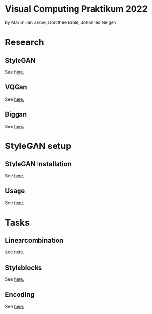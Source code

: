 # Visual Computing Praktikum 2022
by Maximilian Zerbe, Dorothee Brohl, Johannes Nelgen

# Research
## StyleGAN
See [here.](./docs/01_1_stylegan.md)

## VQGan
See [here.](./docs/01_2_vqgan.md)

## Biggan
See [here.](./docs/01_3_biggan.md)

# StyleGAN setup
## StyleGAN Installation
See [here.](./docs/02_installation.md)

## Usage
See [here.](./docs/03_usage.md)

# Tasks
## Linearcombination
See [here.](./docs/04_linearcombination.md)

## Styleblocks
See [here.](./docs/05_styleblocks.md)

## Encoding
See [here.](./docs/06_encoding.md)

